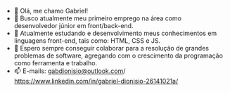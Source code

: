 - 👋 Olá, me chamo Gabriel!
- 👀 Busco atualmente meu primeiro emprego na área como desenvolvedor júnior em front/back-end.
- 🌱 Atualmente estudando e desenvolvimento meus conhecimentos em linguagens front-end, tais como: HTML, CSS e JS.
- 💞️ Espero sempre conseguir colaborar para a resolução de grandes problemas de software, agregando com o crescimento da programação como ferramenta e trabalho.
- 📫 E-mails: gabdionisio@outlook.com/ https://www.linkedin.com/in/gabriel-dionisio-26141021a/
